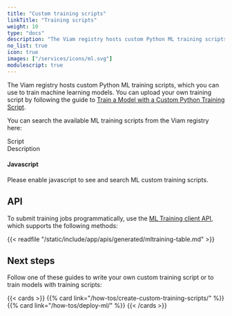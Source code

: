 ```yaml
---
title: "Custom training scripts"
linkTitle: "Training scripts"
weight: 10
type: "docs"
description: "The Viam registry hosts custom Python ML training scripts, which you can use to train machine learning models."
no_list: true
icon: true
images: ["/services/icons/ml.svg"]
modulescript: true
---
```


The Viam registry hosts custom Python ML training scripts, which you can use to train machine learning models.
You can upload your own training script by following the guide to [Train a Model with a Custom Python Training Script](/how-tos/create-custom-training-scripts/).

You can search the available ML training scripts from the Viam registry here:

<div id="searchboxScripts"></div>
<p>
<div id="searchstatsScripts"></div></p>
<div class="training-scripts" id="">
  <div class="modellistheader">
    <div class="name">Script</div>
    <div>Description</div>
  </div>
<div id="hitsScripts" class="modellist">
</div>
<div id="paginationScripts"></div>
</div>
<noscript>
    <div class="alert alert-caution" role="alert">
        <h4 class="alert-heading">Javascript</h4>
        <p>Please enable javascript to see and search ML custom training scripts.</p>
    </div>
</noscript>

## API

To submit training jobs programmatically, use the [ML Training client API](/appendix/apis/ml-training-client/), which supports the following methods:

{{< readfile "/static/include/app/apis/generated/mltraining-table.md" >}}

## Next steps

Follow one of these guides to write your own custom training script or to train models with training scripts:

{{< cards >}}
{{% card link="/how-tos/create-custom-training-scripts/" %}}
{{% card link="/how-tos/deploy-ml/" %}}
{{< /cards >}}
